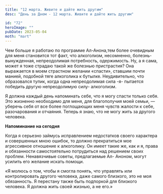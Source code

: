 ```yaml
---
title: "12 марта. Живите и дайте жить другим"
desc: "День за Днем - 12 марта. Живите и дайте жить другим"

id: "72"
heroImage: ""
pubDate: 2023-05-04
moth: "mart"
---
```


Чем больше я работаю по программе Ал-Анона,тем более очевидным для меня
становится тот факт, что алкоголизм, несомненно, болезнь- вынужденная,
непреодолимая потребность, одержимость. Ну, а я сама, может я тоже страдаю
такой же болезнью пристрастия? Она выражается в моем страстном желании
«спасти», ставшим почти манией, подобной тяге алкоголика к бутылке.
Неудивительно, что образовался тупик, когда одна непреодолимая сила -я-
пытается победить другую непреодолимую силу- алкоголизм.

Я должна каждый день напоминать себе, что я могу спасти только себя. Это
жизненно необходимо для меня, для благополучия моей семьи, — уберечь себя от
все более поглощающих меня чувств жалости к себе, разочарования и отчаяния.
Теперь я знаю, что не могу жить за другого человека.

**Напоминание на сегодня**

Когда я серьезно займусь исправлением недостатков своего характера и
совершенных мною ошибок, то должно прекратиться мое агрессивное отношение к
алкоголику. Он имеет такие же, как и я, права и обязанности самостоятельно
потрудиться над решением своих проблем. Ненавязчивые советы, предлагаемые Ал-
Аноном, могут усилить его желание искать помощи.

«Я молюсь о том, чтобы я смогла понять, что управлять или контролировать
другого человека, даже самого близкого, это не моя обязанность. Я перестану
также быть подпоркой для близкого человека. Я должна жить своей жизнью, а не
его.»
